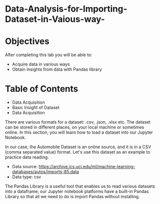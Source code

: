 # Data-Analysis-for-Importing-Dataset-in-Vaious-way-

# Objectives
After completing this lab you will be able to:

* Acquire data in various ways
* Obtain insights from data with Pandas library
# Table of Contents
* Data Acquisition
* Basic Insight of Dataset
* Data Acquisition

There are various formats for a dataset: .csv, .json, .xlsx etc. The dataset can be stored in different places, on your local machine or sometimes online.
In this section, you will learn how to load a dataset into our Jupyter Notebook.

In our case, the Automobile Dataset is an online source, and it is in a CSV (comma separated value) format. Let's use this dataset as an example to practice data reading.

* Data source: https://archive.ics.uci.edu/ml/machine-learning-databases/autos/imports-85.data
* Data type: csv

The Pandas Library is a useful tool that enables us to read various datasets into a dataframe; our Jupyter notebook platforms have a built-in Pandas Library so that all we need to do is import Pandas without installing.
